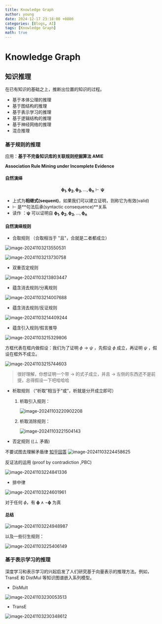 ```yaml
---
title: Knowledge Graph
author: young
date: 2024-12-17 23:18:00 +0800
categories: [Blogs, AI]
tags: [Knowledge Graph]
math: true
---
```

# Knowledge Graph

## 知识推理

在已有知识的基础之上，推断出位置的知识的过程。

- 基于本体公理的推理
- 基于图结构的推理
- 基于表示学习的推理
- 基于逻辑结构的推理
- 基于神经网络的推理
- 混合推理

### 基于规则的推理

应用：**基于不完备知识库的关联规则挖掘算法 AMIE**

**Association Rule Mining under Incomplete Evidence**

#### 自然演绎

$$
\boldsymbol{\phi }_{\boldsymbol{1}},\boldsymbol{\phi }_{\boldsymbol{2}},\boldsymbol{\phi }_{\boldsymbol{3}},...,\boldsymbol{\phi }_{\boldsymbol{n}}\vdash \boldsymbol{\psi }
$$

- 上式为**相继式(sequent)**，如果我们可以建立证明，则称它为有效(valid)
- $\vdash$ 是**句法后承(syntactic consequence)**关系
- 读作 ：$\boldsymbol{\psi }$ 可以证明自 $\boldsymbol{\phi }_{\boldsymbol{1}},\boldsymbol{\phi }_{\boldsymbol{2}},\boldsymbol{\phi }_{\boldsymbol{3}},...,\boldsymbol{\phi }_{\boldsymbol{n}}$

#### 自然演绎规则

- 合取规则  （合取相当于 "且"，合就是二者都成立）

![image-20241103213550531](https://youngfriday-1328789051.cos.ap-beijing.myqcloud.com/Typora/image-20241103213550531.png)

![image-20241103213730758](https://youngfriday-1328789051.cos.ap-beijing.myqcloud.com/Typora/image-20241103213730758.png)

- 双重否定规则

![image-20241103213803447](https://youngfriday-1328789051.cos.ap-beijing.myqcloud.com/Typora/image-20241103213803447.png)

- 蕴含消去规则/分离规则

![image-20241103214007688](https://youngfriday-1328789051.cos.ap-beijing.myqcloud.com/Typora/image-20241103214007688.png)

- 蕴含消去规则/反证规则

![image-20241103214409244](https://youngfriday-1328789051.cos.ap-beijing.myqcloud.com/Typora/image-20241103214409244.png)

- 蕴含引入规则/假言推导

![image-20241103215329806](https://youngfriday-1328789051.cos.ap-beijing.myqcloud.com/Typora/image-20241103215329806.png)

方框代表在框内做假设：我们为了证明 $\phi \rightarrow \psi$ ，先假设 $\phi$ 成立，再证明 $\psi$ ，假设在框外不成立。

![image-20241103215744603](https://youngfriday-1328789051.cos.ap-beijing.myqcloud.com/Typora/image-20241103215744603.png)

> 很好理解，你想证明一个带 $\rightarrow$ 的式子成立，并且 $\rightarrow$ 左侧的东西还不是前提，总得假设一下吧哈哈哈 

- 析取规则 （“析取”相当于“或”，析就是分开成立即可）

  1. 析取引入规则：

     ![image-20241103220902208](https://youngfriday-1328789051.cos.ap-beijing.myqcloud.com/Typora/image-20241103220902208.png)

  2. 析取消除规则：

     ![image-20241103221504143](https://youngfriday-1328789051.cos.ap-beijing.myqcloud.com/Typora/image-20241103221504143.png)

- 否定规则 (($\bot$ 矛盾)

不要试图去理解矛盾律  [知乎回答](https://www.zhihu.com/question/405337687/answer/1364181673)
![image-20241103224458625](https://youngfriday-1328789051.cos.ap-beijing.myqcloud.com/Typora/image-20241103224458625.png)

反证法的运用 (proof by contradiction ,PBC)

![image-20241103224841336](https://youngfriday-1328789051.cos.ap-beijing.myqcloud.com/Typora/image-20241103224841336.png)

- 排中律

![image-20241103224601961](https://youngfriday-1328789051.cos.ap-beijing.myqcloud.com/Typora/image-20241103224601961.png)

对于任何 $\phi$，有 $\boldsymbol{\phi }\land \lnot \boldsymbol{\phi }$ 为真



#### 总结

![image-20241103224948987](https://youngfriday-1328789051.cos.ap-beijing.myqcloud.com/Typora/image-20241103224948987.png)

以及一些衍生规则：

![image-20241103225406149](https://youngfriday-1328789051.cos.ap-beijing.myqcloud.com/Typora/image-20241103225406149.png)

### 基于表示学习的推理

深度学习和表示学习的兴起启发了人们研究基于向量表示的推理方法。例如，TransE 和 DistMul 等知识图谱嵌入系列模型。

- DisMult

![image-20241103230053513](https://youngfriday-1328789051.cos.ap-beijing.myqcloud.com/Typora/image-20241103230053513.png)

- TransE

![image-20241103230348612](https://youngfriday-1328789051.cos.ap-beijing.myqcloud.com/Typora/image-20241103230348612.png)
